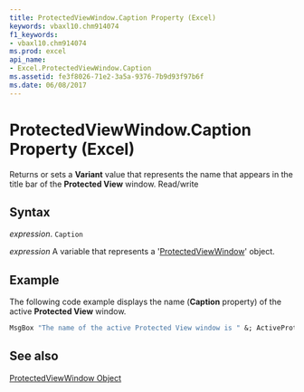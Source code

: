 ```yaml
---
title: ProtectedViewWindow.Caption Property (Excel)
keywords: vbaxl10.chm914074
f1_keywords:
- vbaxl10.chm914074
ms.prod: excel
api_name:
- Excel.ProtectedViewWindow.Caption
ms.assetid: fe3f8026-71e2-3a5a-9376-7b9d93f97b6f
ms.date: 06/08/2017
---
```



# ProtectedViewWindow.Caption Property (Excel)

Returns or sets a  **Variant** value that represents the name that appears in the title bar of the **Protected View** window. Read/write


## Syntax

 _expression_. `Caption`

 _expression_ A variable that represents a '[ProtectedViewWindow](Excel.ProtectedViewWindow.md)' object.


## Example

The following code example displays the name (**Caption** property) of the active **Protected View** window.


```vb
MsgBox "The name of the active Protected View window is " &; ActiveProtectedWindow.Caption
```


## See also


[ProtectedViewWindow Object](Excel.ProtectedViewWindow.md)

